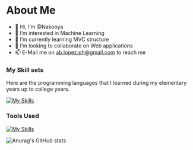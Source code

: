 # About Me
- 👋 Hi, I’m @Nakooya
- 👀 I’m interested in Machine Learning
- 🌱 I’m currently learning MVC structure 
- 💞️ I’m looking to collaborate on Web applications
- 📫 E-Mail me on ab.lopez.ph@gmail.com to reach me

### My Skill sets
Here are the programming languages that I learned during my elementary years up to college years. 

[![My Skills](https://skillicons.dev/icons?i=dotnet,html,css,js,c,cs,cpp,bootstrap,py,qt,matlab)](https://skillicons.dev)

### Tools Used

[![My Skills](https://skillicons.dev/icons?i=visualstudio,raspberrypi,qt,postman,linux,github,figma,eclipse,bash)](https://skillicons.dev)

![Anurag's GitHub stats](https://github-readme-stats.vercel.app/api?username=nakooya&show_icons=true&theme=radical)


<!---
Nakooya/Nakooya is a ✨ special ✨ repository because its `README.md` (this file) appears on your GitHub profile.
You can click the Preview link to take a look at your changes.
--->
